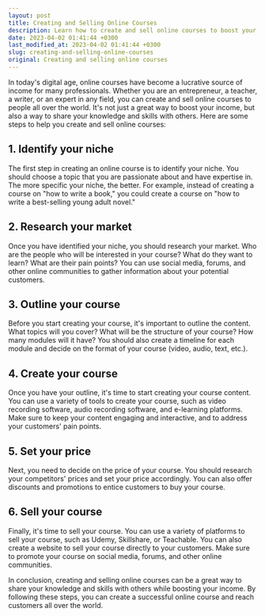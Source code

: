 ```yaml
---
layout: post
title: Creating and Selling Online Courses
description: Learn how to create and sell online courses to boost your income.
date: 2023-04-02 01:41:44 +0300
last_modified_at: 2023-04-02 01:41:44 +0300
slug: creating-and-selling-online-courses
original: Creating and selling online courses
---
```

In today's digital age, online courses have become a lucrative source of income for many professionals. Whether you are an entrepreneur, a teacher, a writer, or an expert in any field, you can create and sell online courses to people all over the world. It's not just a great way to boost your income, but also a way to share your knowledge and skills with others. Here are some steps to help you create and sell online courses:

## 1. Identify your niche

The first step in creating an online course is to identify your niche. You should choose a topic that you are passionate about and have expertise in. The more specific your niche, the better. For example, instead of creating a course on "how to write a book," you could create a course on "how to write a best-selling young adult novel."

## 2. Research your market

Once you have identified your niche, you should research your market. Who are the people who will be interested in your course? What do they want to learn? What are their pain points? You can use social media, forums, and other online communities to gather information about your potential customers.

## 3. Outline your course

Before you start creating your course, it's important to outline the content. What topics will you cover? What will be the structure of your course? How many modules will it have? You should also create a timeline for each module and decide on the format of your course (video, audio, text, etc.).

## 4. Create your course

Once you have your outline, it's time to start creating your course content. You can use a variety of tools to create your course, such as video recording software, audio recording software, and e-learning platforms. Make sure to keep your content engaging and interactive, and to address your customers' pain points.

## 5. Set your price

Next, you need to decide on the price of your course. You should research your competitors' prices and set your price accordingly. You can also offer discounts and promotions to entice customers to buy your course.

## 6. Sell your course

Finally, it's time to sell your course. You can use a variety of platforms to sell your course, such as Udemy, Skillshare, or Teachable. You can also create a website to sell your course directly to your customers. Make sure to promote your course on social media, forums, and other online communities.

In conclusion, creating and selling online courses can be a great way to share your knowledge and skills with others while boosting your income. By following these steps, you can create a successful online course and reach customers all over the world.